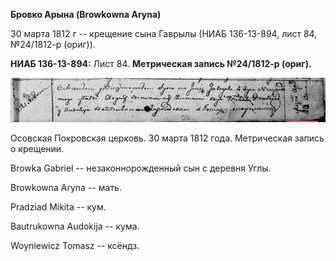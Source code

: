 **Бровко Арына (Browkowna Aryna)**

30 марта 1812 г -- крещение сына Гаврылы (НИАБ 136-13-894, лист 84,
№24/1812-р (ориг)).

**НИАБ 136-13-894:** Лист 84. **Метрическая запись №24/1812-р (ориг).**

![](./media/f30edd45f7d286abadd19d9b24cc57e7f275c5b2.png)

Осовская Покровская церковь. 30 марта 1812 года. Метрическая запись о
крещении.

Browka Gabriel -- незаконнорожденный сын с деревня Углы.

Browkowna Aryna -- мать.

Pradziad Mikita -- кум.

Bautrukowna Audokija -- кума.

Woyniewicz Tomasz -- ксёндз.
